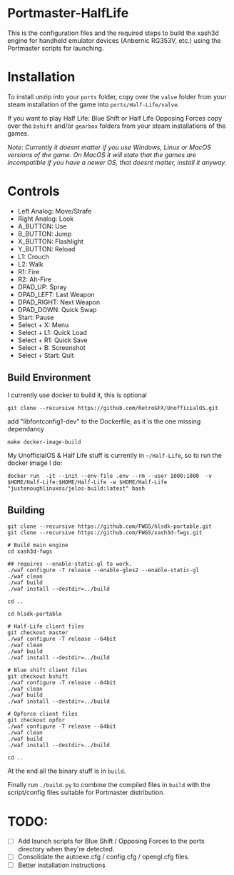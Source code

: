 # Portmaster-HalfLife


This is the configuration files and the required steps to build the xash3d engine for handheld emulator devices (Anbernic RG353V, etc.) using the Portmaster scripts for launching.


# Installation


To install unzip into your `ports` folder, copy over the `valve` folder from your steam installation of the game into `ports/Half-Life/valve`.

If you want to play Half Life: Blue Shift or Half Life Opposing Forces copy over the `bshift` and/or `gearbox` folders from your steam installations of the games.

_Note: Currently it doesnt matter if you use Windows, Linux or MacOS versions of the game. On MacOS it will state that the games are incompatible if you have a newer OS, that doesnt matter, install it anyway._

# Controls


- Left Analog: Move/Strafe
- Right Analog: Look
- A_BUTTON: Use
- B_BUTTON: Jump
- X_BUTTON: Flashlight
- Y_BUTTON: Reload
- L1: Crouch
- L2: Walk
- R1: Fire
- R2: Alt-Fire
- DPAD_UP: Spray
- DPAD_LEFT: Last Weapon
- DPAD_RIGHT: Next Weapon
- DPAD_DOWN: Quick Swap
- Start: Pause
- Select + X: Menu
- Select + L1: Quick Load
- Select + R1: Quick Save
- Select + B: Screenshot
- Select + Start: Quit


## Build Environment


I currently use docker to build it, this is optional

    git clone --recursive https://github.com/RetroGFX/UnofficialOS.git


add "libfontconfig1-dev" to the Dockerfile, as it is the one missing dependancy

    make docker-image-build


My UnofficialOS & Half Life stuff is currently in `~/Half-Life`, so to run the docker image I do:


    docker run  -it --init --env-file .env --rm --user 1000:1000  -v $HOME/Half-Life:$HOME/Half-Life -w $HOME/Half-Life  "justenoughlinuxos/jelos-build:latest" bash


## Building

    git clone --recursive https://github.com/FWGS/hlsdk-portable.git
    git clone --recursive https://github.com/FWGS/xash3d-fwgs.git

    # Build main engine
    cd xash3d-fwgs

    ## requires --enable-static-gl to work.
    ./waf configure -T release --enable-gles2 --enable-static-gl
    ./waf clean
    ./waf build
    ./waf install --destdir=../build

    cd ..

    cd hlsdk-portable

    # Half-Life client files
    git checkout master
    ./waf configure -T release --64bit
    ./waf clean
    ./waf build
    ./waf install --destdir=../build

    # Blue shift client files
    git checkout bshift
    ./waf configure -T release --64bit
    ./waf clean
    ./waf build
    ./waf install --destdir=../build

    # Opforce client files
    git checkout opfor
    ./waf configure -T release --64bit
    ./waf clean
    ./waf build
    ./waf install --destdir=../build

    cd ..


At the end all the binary stuff is in `build`.

Finally run `./build.py` to combine the compiled files in `build` with the script/config files suitable for Portmaster distribution.

# TODO:

- [ ] Add launch scripts for Blue Shift / Opposing Forces to the ports directory when they're detected.
- [ ] Consolidate the autoexe.cfg / config.cfg / opengl.cfg files.
- [ ] Better installation instructions
